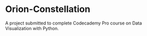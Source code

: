 # Orion-Constellation
A project submitted to complete Codecademy Pro course on Data Visualization with Python.
